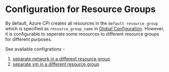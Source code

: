 # Configuration for Resource Groups

By default, Azure CPI creates all resources in the `default resource group` which is specified as `resource_group_name` in [Global Configuration](https://bosh.io/docs/aws-cpi.html#global).
However, it is configurable to seperate some resources to different resource groups for different purposes.

See available configrations -
1. [separate network in a different resource group](./separate-network-in-a-different-resource-group.md)
1. [separate vm in a different resource group](./separate-vm-in-a-different-resource-group.md)

